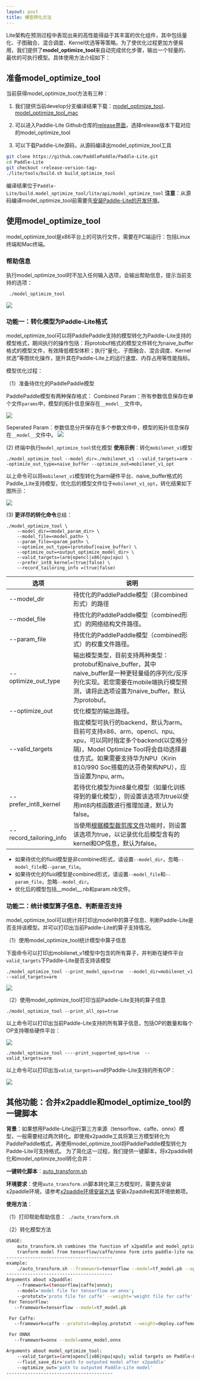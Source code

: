 ```yaml
---
layout: post
title: 模型转化方法
---
```


Lite架构在预测过程中表现出来的高性能得益于其丰富的优化组件，其中包括量化、子图融合、混合调度、Kernel优选等等策略。为了使优化过程更加方便易用，我们提供了**model_optimize_tool**来自动完成优化步骤，输出一个轻量的、最优的可执行模型。具体使用方法介绍如下：

## 准备model_optimize_tool
当前获得model_optimize_tool方法有三种：
1. 我们提供当前develop分支编译结果下载：[model_optimize_tool](http://paddlelite-data.bj.bcebos.com/model_optimize_tool/model_optimize_tool?authorization=bce-auth-v1%2Fda8cb47e87b14fdbbf696cae71997a31%2F2020-01-03T10%3A07%3A19Z%2F300%2Fhost%2Fd9d34deb6d9338ffb68e55e10293519ecdf77dc557c109af6982f04578963d8e)、[model_optimize_tool_mac](http://paddlelite-data.bj.bcebos.com/model_optimize_tool/model_optimize_tool_mac?authorization=bce-auth-v1%2Fda8cb47e87b14fdbbf696cae71997a31%2F2020-01-03T10%3A07%3A43Z%2F300%2Fhost%2F6fb8733b86d8f44e38ea7c430daefbcb3ca0d3f4de43e18202e0db69c06901dc)

2. 可以进入Paddle-Lite Github仓库的[release界面](https://github.com/PaddlePaddle/Paddle-Lite/releases)，选择release版本下载对应的model_optimize_tool

3. 可以下载Paddle-Lite源码，从源码编译出model_optimize_tool工具
```bash
git clone https://github.com/PaddlePaddle/Paddle-Lite.git
cd Paddle-Lite
git checkout <release-version-tag>
./lite/tools/build.sh build_optimize_tool
```
编译结果位于`Paddle-Lite/build.model_optimize_tool/lite/api/model_optimize_tool`
**注意**：从源码编译model_optimize_tool前需要先[安装Paddle-Lite的开发环境](../source_compile)。

## 使用model_optimize_tool

model_optimize_tool是x86平台上的可执行文件，需要在PC端运行：包括Linux终端和Mac终端。

### 帮助信息
 执行model_optimize_tool时不加入任何输入选项，会输出帮助信息，提示当前支持的选项：
```bash
 ./model_optimize_tool
```
![](http://paddlelite-data.bj.bcebos.com/doc_img/model_optimize_tool/opt_help.png?authorization=bce-auth-v1%2Fda8cb47e87b14fdbbf696cae71997a31%2F2020-01-03T10%3A11%3A39Z%2F300%2Fhost%2F89a9cada5087e693a2f8b8011c0575d3f28543b38b1feca4942e2358f9a88a9a)
### 功能一：转化模型为Paddle-Lite格式
model_optimize_tool可以将PaddlePaddle支持的模型转化为Paddle-Lite支持的模型格式，期间执行的操作包括：将protobuf格式的模型文件转化为naive_buffer格式的模型文件，有效降低模型体积；执行“量化、子图融合、混合调度、Kernel优选”等图优化操作，提升其在Paddle-Lite上的运行速度、内存占用等性能指标。

模型优化过程：

（1）准备待优化的PaddlePaddle模型

PaddlePaddle模型有两种保存格式：
   Combined Param：所有参数信息保存在单个文件`params`中，模型的拓扑信息保存在`__model__`文件中。

![](http://paddlelite-data.bj.bcebos.com/doc_img/model_optimize_tool/opt_combined_model.png?authorization=bce-auth-v1%2Fda8cb47e87b14fdbbf696cae71997a31%2F2020-01-03T09%3A58%3A51Z%2F300%2Fhost%2F29f334282ad8617beaf3892f1425313c01dc346465b37435428db9f90bc0e290)

   Seperated Param：参数信息分开保存在多个参数文件中，模型的拓扑信息保存在`__model__`文件中。
![](http://paddlelite-data.bj.bcebos.com/doc_img/model_optimize_tool/opt_seperated_model.png?authorization=bce-auth-v1%2Fda8cb47e87b14fdbbf696cae71997a31%2F2020-01-03T10%3A01%3A31Z%2F300%2Fhost%2F88d14139e72b5d8b8e95529169226755182e1513b436f6791431dd7bd8a49386)

(2) 终端中执行`model_optimize_tool`优化模型
**使用示例**：转化`mobilenet_v1`模型
```
./model_optimize_tool --model_dir=./mobilenet_v1 --valid_targets=arm --optimize_out_type=naive_buffer --optimize_out=mobilenet_v1_opt
```
以上命令可以将`mobilenet_v1`模型转化为arm硬件平台、naive_buffer格式的Paddle_Lite支持模型，优化后的模型文件位于`mobilenet_v1_opt`，转化结果如下图所示：

![](http://paddlelite-data.bj.bcebos.com/doc_img/model_optimize_tool/opt_resulted_model.png?authorization=bce-auth-v1%2Fda8cb47e87b14fdbbf696cae71997a31%2F2020-01-03T10%3A02%3A06Z%2F300%2Fhost%2F83837560235c8adf44f1a37f448f0b9a6331d41f38bc7979b6f8b8a24b5dff97)


(3) **更详尽的转化命令**总结：

```shell
./model_optimize_tool \
    --model_dir=<model_param_dir> \
    --model_file=<model_path> \
    --param_file=<param_path> \
    --optimize_out_type=(protobuf|naive_buffer) \
    --optimize_out=<output_optimize_model_dir> \
    --valid_targets=(arm|opencl|x86|npu|xpu) \
    --prefer_int8_kernel=(true|false) \
    --record_tailoring_info =(true|false)
```

| 选项         | 说明 |
| ------------------- | ------------------------------------------------------------ |
| --model_dir         | 待优化的PaddlePaddle模型（非combined形式）的路径 |
| --model_file        | 待优化的PaddlePaddle模型（combined形式）的网络结构文件路径。 |
| --param_file        | 待优化的PaddlePaddle模型（combined形式）的权重文件路径。 |
| --optimize_out_type | 输出模型类型，目前支持两种类型：protobuf和naive_buffer，其中naive_buffer是一种更轻量级的序列化/反序列化实现。若您需要在mobile端执行模型预测，请将此选项设置为naive_buffer。默认为protobuf。 |
| --optimize_out      | 优化模型的输出路径。                                         |
| --valid_targets     | 指定模型可执行的backend，默认为arm。目前可支持x86、arm、opencl、npu、xpu，可以同时指定多个backend(以空格分隔)，Model Optimize Tool将会自动选择最佳方式。如果需要支持华为NPU（Kirin 810/990 Soc搭载的达芬奇架构NPU），应当设置为npu, arm。 |
| --prefer_int8_kernel | 若待优化模型为int8量化模型（如量化训练得到的量化模型），则设置该选项为true以使用int8内核函数进行推理加速，默认为false。                          |
| --record_tailoring_info | 当使用[根据模型裁剪库文件](../library_tailoring)功能时，则设置该选项为true，以记录优化后模型含有的kernel和OP信息，默认为false。 |

* 如果待优化的fluid模型是非combined形式，请设置`--model_dir`，忽略`--model_file`和`--param_file`。
* 如果待优化的fluid模型是combined形式，请设置`--model_file`和`--param_file`，忽略`--model_dir`。
* 优化后的模型包括__model__.nb和param.nb文件。

### 功能二：统计模型算子信息、判断是否支持

model_optimize_tool可以统计并打印出model中的算子信息、判断Paddle-Lite是否支持该模型。并可以打印出当前Paddle-Lite的算子支持情况。

（1）使用model_optimize_tool统计模型中算子信息

下面命令可以打印出mobilenet_v1模型中包含的所有算子，并判断在硬件平台`valid_targets`下Paddle-Lite是否支持该模型

`./model_optimize_tool --print_model_ops=true  --model_dir=mobilenet_v1 --valid_targets=arm`

![](http://paddlelite-data.bj.bcebos.com/doc_img/model_optimize_tool/opt_print_modelops.png?authorization=bce-auth-v1%2Fda8cb47e87b14fdbbf696cae71997a31%2F2020-01-03T10%3A03%3A13Z%2F300%2Fhost%2F5a3ee26b85a3b3a8d8abf9794fca4de9b7693206a68a0c9061ddeb9295068fc2)

（2）使用model_optimize_tool打印当前Paddle-Lite支持的算子信息

`./model_optimize_tool --print_all_ops=true`

以上命令可以打印出当前Paddle-Lite支持的所有算子信息，包括OP的数量和每个OP支持哪些硬件平台：

![](http://paddlelite-data.bj.bcebos.com/doc_img/model_optimize_tool/opt_print_allops.png?authorization=bce-auth-v1%2Fda8cb47e87b14fdbbf696cae71997a31%2F2020-01-03T10%3A03%3A36Z%2F300%2Fhost%2F0fe469fa2d22c762f7a0b56e127fd4b5c7dbe2ce25d0a6ab1d481361d5567229)

`./model_optimize_tool ----print_supported_ops=true  --valid_targets=arm`

以上命令可以打印出当`valid_targets=arm`时Paddle-Lite支持的所有OP：

![](http://paddlelite-data.bj.bcebos.com/doc_img/model_optimize_tool/opt_print_supportedops.png?authorization=bce-auth-v1%2Fda8cb47e87b14fdbbf696cae71997a31%2F2020-01-03T10%3A04%3A05Z%2F300%2Fhost%2F3718818b4480dd90bc895c457081917e76da1ba775518817c9de909fad2fa811)

## 其他功能：合并x2paddle和model_optimize_tool的一键脚本

**背景**：如果想用Paddle-Lite运行第三方来源（tensorflow、caffe、onnx）模型，一般需要经过两次转化。即使用x2paddle工具将第三方模型转化为PaddlePaddle格式，再使用model_optimize_tool将PaddlePaddle模型转化为Padde-Lite可支持格式。
为了简化这一过程，我们提供一键脚本，将x2paddle转化和model_optimize_tool转化合并：

**一键转化脚本**：[auto_transform.sh](http://paddlelite-data.bj.bcebos.com/model_optimize_tool/auto_transform.sh?authorization=bce-auth-v1%2Fda8cb47e87b14fdbbf696cae71997a31%2F2020-01-03T10%3A04%3A55Z%2F300%2Fhost%2Fb67b204067ca7e0cde59ba891370961c5ef43020629f888b81ea1a5d05fcb3a4)

**环境要求**：使用`auto_transform.sh`脚本转化第三方模型时，需要先安装x2paddle环境，请参考[x2paddle环境安装方法](https://github.com/PaddlePaddle/X2Paddle#环境依赖) 安装x2paddle和其环境依赖项。

**使用方法**：

（1）打印帮助帮助信息：` ./auto_transform.sh`

（2）转化模型方法

```bash
USAGE:
    auto_transform.sh combines the function of x2paddle and model_optimize_tool, it can 
    tranform model from tensorflow/caffe/onnx form into paddle-lite naive-buffer form.
----------------------------------------
example:
    ./auto_transform.sh --framework=tensorflow --model=tf_model.pb --optimize_out=opt_model_result
----------------------------------------
Arguments about x2paddle:
    --framework=(tensorflow|caffe|onnx);
    --model='model file for tensorflow or onnx';
    --prototxt='proto file for caffe' --weight='weight file for caffe'
 For TensorFlow:
   --framework=tensorflow --model=tf_model.pb

 For Caffe:
   --framework=caffe --prototxt=deploy.prototxt --weight=deploy.caffemodel

 For ONNX
   --framework=onnx --model=onnx_model.onnx

Arguments about model_optimize_tool:
    --valid_targets=(arm|opencl|x86|npu|xpu); valid targets on Paddle-Lite.
    --fluid_save_dir='path to outputed model after x2paddle'
    --optimize_out='path to outputed Paddle-Lite model'
----------------------------------------
```